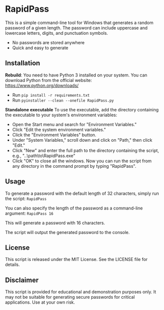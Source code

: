 # RapidPass
This is a simple command-line tool for Windows that generates a random password of a given length. The password can include uppercase and lowercase letters, digits, and punctuation symbols.

- No passwords are stored anywhere
- Quick and easy to generate

## Installation
**Rebuild**:
You need to have Python 3 installed on your system. You can download Python from the official website: https://www.python.org/downloads/
- Run `pip install -r requirements.txt`
- Run `pyinstaller --clean --onefile RapidPass.py`

**Standalone executable**
To use the executable, add the directory containing the executable to your system's environment variables:

- Open the Start menu and search for "Environment Variables."
- Click "Edit the system environment variables."
- Click the "Environment Variables" button.
- Under "System Variables," scroll down and click on "Path," then click "Edit."
-  Click "New" and enter the full path to the directory containing the script, e.g., "..\path\to\RapidPass.exe"
- Click "OK" to close all the windows.
Now you can run the script from any directory in the command prompt by typing "RapidPass".

## Usage
To generate a password with the default length of 32 characters, simply run the script:
`RapidPass`

You can also specify the length of the password as a command-line argument:
`RapidPass 16`

This will generate a password with 16 characters.

The script will output the generated password to the console.

## License
This script is released under the MIT License. See the LICENSE file for details.

## Disclaimer
This script is provided for educational and demonstration purposes only. It may not be suitable for generating secure passwords for critical applications. Use at your own risk.
